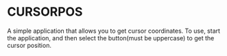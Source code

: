 # CURSORPOS
A simple application that allows you to get cursor coordinates. To use, start the application, and then select the button(must be uppercase) to get the cursor position.
